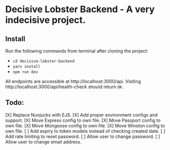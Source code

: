 # Decisive Lobster Backend - A very indecisive project.

## Install

Run the following commands from terminal after cloning the project:

- `cd decisive-lobster-backend`
- `yarn install`
- `npm run dev`

All endpoints are accessible at http://localhost:3000/api. Visiting http://localhost:3000/api/health-check should return `OK`.

## Todo:

[X] Replace Nunjucks with EJS.
[X] Add proper environment configs and support.
[X] Move Express config to own file.
[X] Move Passport config to own file.
[X] Move Mongoose config to own file.
[X] Move Winston config to own file.
[ ] Add expiry to token models instead of checking created date.
[ ] Add rate limiting to reset password.
[ ] Allow user to change password.
[ ] Allow user to change email address.
